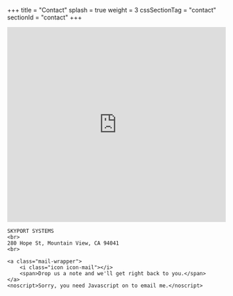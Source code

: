 +++
title = "Contact"
splash = true
weight = 3
cssSectionTag = "contact"
sectionId = "contact"
+++

<div class='inner-contact'>
    <iframe width="100%" height="450" frameborder="0" style="border:0" src="https://www.google.com/maps/embed/v1/place?q=Skyport%20Systems%2C%20Hope%20Street%2C%20Mountain%20View%2C%20CA%2C%20United%20States&key=AIzaSyDtSGRLeHqUnLGbypvm0hu_CylpjYzziNU"></iframe>

    SKYPORT SYSTEMS
    <br>
    280 Hope St, Mountain View, CA 94041
    <br>

    <a class="mail-wrapper">
        <i class="icon icon-mail"></i>
        <span>Drop us a note and we'll get right back to you.</span>
    </a>
    <noscript>Sorry, you need Javascript on to email me.</noscript>
</div>
